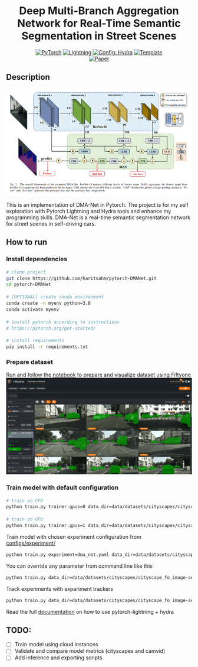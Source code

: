 <div align="center">

# Deep Multi-Branch Aggregation Network for Real-Time Semantic Segmentation in Street Scenes

<a href="https://pytorch.org/get-started/locally/"><img alt="PyTorch" src="https://img.shields.io/badge/PyTorch-ee4c2c?logo=pytorch&logoColor=white"></a>
<a href="https://pytorchlightning.ai/"><img alt="Lightning" src="https://img.shields.io/badge/-Lightning-792ee5?logo=pytorchlightning&logoColor=white"></a>
<a href="https://hydra.cc/"><img alt="Config: Hydra" src="https://img.shields.io/badge/Config-Hydra-89b8cd"></a>
<a href="https://github.com/ashleve/lightning-hydra-template"><img alt="Template" src="https://img.shields.io/badge/-Lightning--Hydra--Template-017F2F?style=flat&logo=github&labelColor=gray"></a><br>
[![Paper](http://img.shields.io/badge/paper-arxiv.2203.04037-B31B1B.svg)](https://arxiv.org/abs/2203.04037)

</div>

## Description

![DMA-Net Architecture](docs/dmanet-arch.png)

This is an implementation of DMA-Net in Pytorch. The project is for my self exploration with Pytorch Lightning and Hydra tools and enhance my programming skills. DMA-Net is a real-time semantic segmentation network for street scenes in self-driving cars.

## How to run

### Install dependencies

```bash
# clone project
git clone https://github.com/haritsahm/pytorch-DMANet.git
cd pytorch-DMANet

# [OPTIONAL] create conda environment
conda create -n myenv python=3.8
conda activate myenv

# install pytorch according to instructions
# https://pytorch.org/get-started/

# install requirements
pip install -r requirements.txt
```

### Prepare dataset

Run and follow the [notebook](notebooks/dataset-preparation.ipynb) to prepare and visualize dataset using Fiftyone
![Fiftyone Sample](docs/fiftyone-sample.png)


### Train model with default configuration

```bash
# train on CPU
python train.py trainer.gpus=0 data_dir=data/datasets/cityscapes/cityscape_fo_image-segmentation

# train on GPU
python train.py trainer.gpus=1 data_dir=data/datasets/cityscapes/cityscape_fo_image-segmentation
```

Train model with chosen experiment configuration from [configs/experiment/](configs/experiment/)

```bash
python train.py experiment=dma_net.yaml data_dir=data/datasets/cityscapes/cityscape_fo_image-segmentation
```

You can override any parameter from command line like this

```bash
python train.py data_dir=data/datasets/cityscapes/cityscape_fo_image-segmentation trainer.max_epochs=20 datamodule.batch_size=64
```

Track experiments with experiment trackers
```bash
python train.py data_dir=data/datasets/cityscapes/cityscape_fo_image-segmentation trainer.max_epochs=20 datamodule.batch_size=64 logger=neptune
```

Read the full [documentation](docs/DOCS.md) on how to use pytorch-lightning + hydra

## TODO:
- [ ] Train model using cloud instances
- [ ] Validate and compare model metrics (cityscapes and camvid)
- [ ] Add inference and exporting scripts
